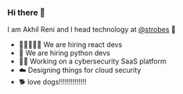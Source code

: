 ### Hi there 👋

I am Akhil Reni and I head technology at [@strobes](https://strobes.co)  🦄

- 🧑🏽‍🤝‍🧑🏻 We are hiring react devs
- 🐍 We are hiring python devs
- 🕵️‍♂️ Working on a cybersecurity SaaS platform
- ☁️ Designing things for cloud security
- 🐕 love dogs!!!!!!!!!!!!!!

